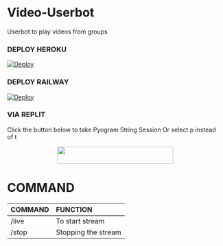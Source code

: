 # Video-Userbot
Userbot to play videos from groups

### DEPLOY HEROKU

[![Deploy](https://www.herokucdn.com/deploy/button.svg)](https://heroku.com/deploy?template=https://github.com/Hydrayt777/Video-User-bot)

### DEPLOY RAILWAY

[![Deploy](https://railway.app/button.svg)](https://railway.app/new/template?template=https://github.com/kenkansaja/Video-Userbot&envs=API_ID,API_HASH,SESSION_NAME)


### VIA REPLIT
Click the button below to take Pyogram String Session Or select p instead of t
<p align="center"><a href="https://replit.com/@kenkannih/strings-session#main.py"><img src="https://img.shields.io/badge/REPLIT-STRINGS-yellow?style=plastic&logo=replit&logoColor=yellow"width="270" height="40" /></a></p>

# COMMAND


COMMAND | FUNCTION
:--- | :---
/live | To start stream
/stop | Stopping the stream
